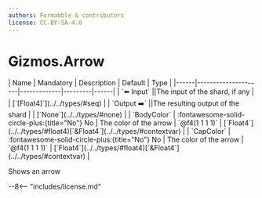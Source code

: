 ```yaml
---
authors: Formabble & contributors
license: CC-BY-SA-4.0
---
```



# Gizmos.Arrow

<div class="sh-parameters" markdown="1">
| Name | Mandatory | Description | Default | Type |
|------|---------------------|-------------|---------|------|
| `⬅️ Input` ||The input of the shard, if any | | [`[Float4]`](../../types/#seq) |
| `Output ➡️` ||The resulting output of the shard | | [`None`](../../types/#none) |
| `BodyColor` | :fontawesome-solid-circle-plus:{title="No"} No  | The color of the arrow | `@f4(1 1 1 1)` | [`Float4`](../../types/#float4)[`&Float4`](../../types/#contextvar) |
| `CapColor` | :fontawesome-solid-circle-plus:{title="No"} No  | The color of the arrow | `@f4(1 1 1 1)` | [`Float4`](../../types/#float4)[`&Float4`](../../types/#contextvar) |

</div>

Shows an arrow

--8<-- "includes/license.md"

